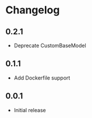 # Changelog

## 0.2.1

- Deprecate CustomBaseModel

## 0.1.1

- Add Dockerfile support

## 0.0.1

- Initial release
